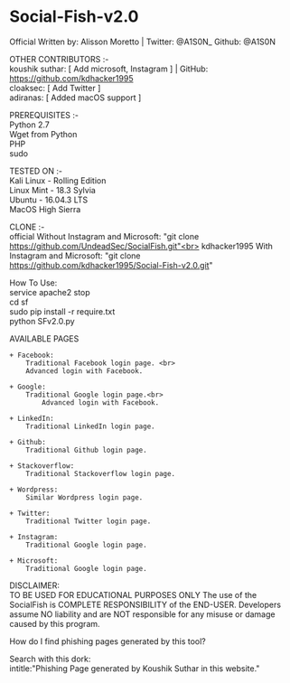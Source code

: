 # Social-Fish-v2.0

Official Written by: Alisson Moretto | Twitter: @A1S0N_ Github: @A1S0N


OTHER CONTRIBUTORS :-<br>
	koushik suthar: [ Add microsoft, Instagram ] | GitHub: https://github.com/kdhacker1995<br>
	cloaksec: [ Add Twitter ]<br>
	adiranas: [ Added macOS support ]


PREREQUISITES :-<br>
	Python 2.7<br>
    	Wget from Python<br>
    	PHP<br>
    	sudo<br>


TESTED ON :-<br>
	Kali Linux - Rolling Edition<br>
    	Linux Mint - 18.3 Sylvia<br>
    	Ubuntu - 16.04.3 LTS<br>
    	MacOS High Sierra<br>

CLONE :-<br>
	official Without Instagram and Microsoft:
		"git clone https://github.com/UndeadSec/SocialFish.git"<br>
	kdhacker1995 With Instagram and Microsoft:
		"git clone https://github.com/kdhacker1995/Social-Fish-v2.0.git"


How To Use:<br> 
	service apache2 stop<br>
	cd sf<br>
	sudo pip install -r require.txt <br>
	python SFv2.0.py<br>



AVAILABLE PAGES<br>

	+ Facebook:
		Traditional Facebook login page. <br>
		Advanced login with Facebook.

	+ Google:
		Traditional Google login page.<br>
    		Advanced login with Facebook.

	+ LinkedIn:
		Traditional LinkedIn login page.

	+ Github:
		Traditional Github login page.

	+ Stackoverflow:
		Traditional Stackoverflow login page.

	+ Wordpress:
		Similar Wordpress login page.

	+ Twitter:
		Traditional Twitter login page.

	+ Instagram:
		Traditional Google login page.

	+ Microsoft:
		Traditional Google login page.


DISCLAIMER:<br>
	TO BE USED FOR EDUCATIONAL PURPOSES ONLY
	The use of the SocialFish is COMPLETE RESPONSIBILITY of the END-USER. 
	Developers assume NO liability and are NOT responsible for any misuse or damage caused by this program.

 
How do I find phishing pages generated by this tool?

Search with this dork:<br>
   intitle:"Phishing Page generated by Koushik Suthar in this website."

